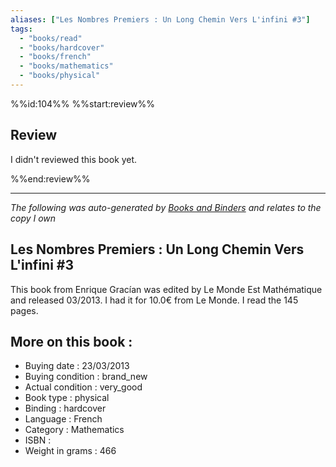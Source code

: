 ```yaml
---
aliases: ["Les Nombres Premiers : Un Long Chemin Vers L'infini #3"] 
tags: 
  - "books/read" 
  - "books/hardcover" 
  - "books/french"
  - "books/mathematics"
  - "books/physical"
---
```

%%id:104%%
%%start:review%%
## Review
I didn't reviewed this book yet. 

%%end:review%%

---
_The following was auto-generated by [Books and Binders](Books%20and%20Binders.md) and relates to the copy I own_
## Les Nombres Premiers : Un Long Chemin Vers L'infini #3
This book from Enrique Gracían was edited by Le Monde Est Mathématique and released 03/2013. I had it for 10.0€ from Le Monde. I read the 145 pages.

## More on this book :
- Buying date : 23/03/2013
- Buying condition : brand_new
- Actual condition : very_good
- Book type : physical
- Binding : hardcover
- Language : French
- Category : Mathematics
- ISBN : 
- Weight in grams : 466
